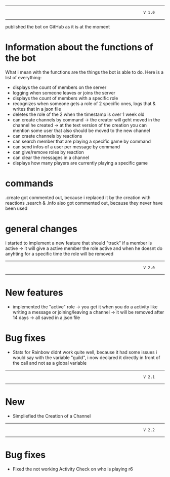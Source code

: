 -------------------------------------------------------------------
                                                                 V 1.0
-------------------------------------------------------------------

published the bot on GitHub as it is at the moment

# Information about the functions of the bot

What i mean with the functions are the things the bot is able to do.
Here is a list of everything:

- displays the count of members on the server
- logging when someone leaves or joins the server
- displays the count of members with a specific role
- recognizes when someone gets a role of 2 specific ones, logs that & writes that in a json file
- deletes the role of the 2 when the timestamp is over 1 week old
- can create channels by command
  -> the creator will geht moved in the channel he created
  -> at the text version of the creation you can mention some user that also should be moved to the new channel
- can craete channels by reactions
- can search member that are playing a specific game by command
- can send infos of a user per message by command
- can give/remove roles by reaction
- can clear the messages in a channel
- displays how many players are currently playing a specific game


# commands

.create got commented out, because i replaced it by the creation with reactions
.search & .info also got commented out, because they never have been used

# general changes

i started to implement a new feature that should "track" if a member is active
  -> it will give a active member the role active and when he doesnt do anyhting for a specific time the role will be removed


-------------------------------------------------------------------
                                                                 V 2.0
-------------------------------------------------------------------

# New features

- implemented the "active" role
	-> you get it when you do a activity like writing a message or joining/leaving a channel
	-> it will be removed after 14 days
	-> all saved in a json file


# Bug fixes

- Stats for Rainbow didnt work quite well, because it had some issues i would say with the variable "guild", i now declared it directly in front of the call and not as a global variable


-------------------------------------------------------------------
                                                                 V 2.1
-------------------------------------------------------------------

# New

- Simpliefied the Creation of a Channel

-------------------------------------------------------------------
                                                                 V 2.2
-------------------------------------------------------------------

# Bug fixes

- Fixed the not working Activity Check on who is playing r6